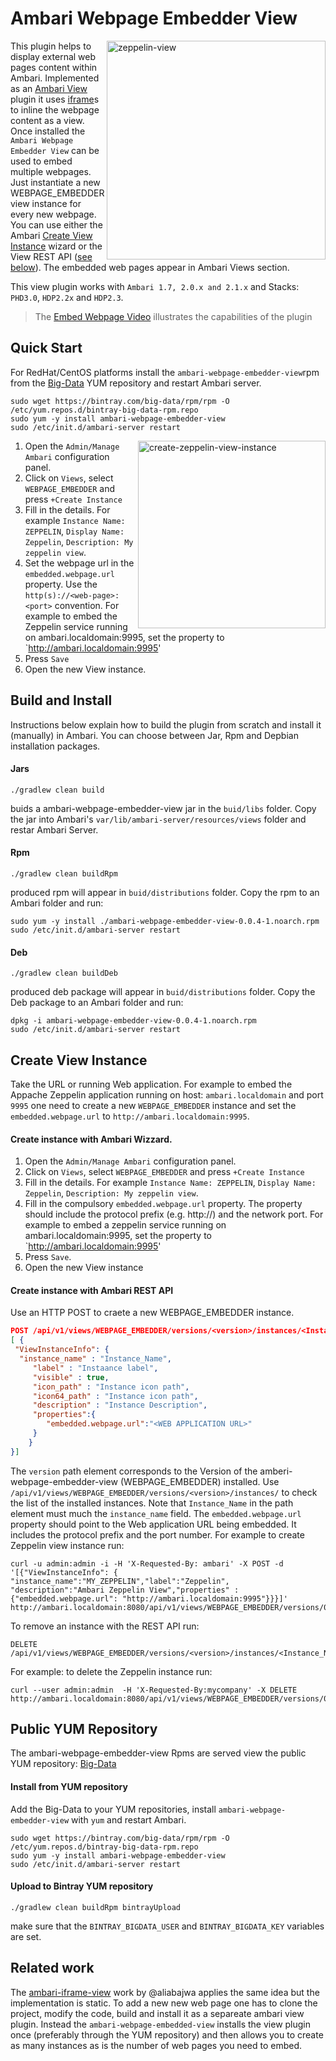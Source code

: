 # Ambari Webpage Embedder View
<img align="right" src="https://github.com/tzolov/ambari-webpage-embedder-view/blob/master/doc/images/zeppelin-view.png" alt="zeppelin-view" width="350"></img>
This plugin helps to display external web pages content within Ambari. Implemented as an [Ambari View](https://cwiki.apache.org/confluence/display/AMBARI/Views) plugin it uses [iframe](http://www.w3schools.com/html/html_iframe.asp)s to inline the webpage content as a view. Once installed the `Ambari Webpage Embedder View` can be used to embed multiple webpages. Just instantiate a new WEBPAGE_EMBEDDER view instance for every new webpage. You can use either the Ambari [Create View Instance](http://docs.hortonworks.com/HDPDocuments/Ambari-2.0.1.0/bk_Ambari_Admin_Guide/content/_creating_view_instances.html) wizard or the View REST API ([see below](https://github.com/tzolov/ambari-webpage-embedder-view#create-instance-with-ambari-rest-api)). The embedded web pages appear in Ambari Views section.

This view plugin works with `Ambari 1.7, 2.0.x and 2.1.x` and Stacks: `PHD3.0`, `HDP2.2x` and `HDP2.3`.

> The [Embed Webpage Video](https://www.youtube.com/watch?v=BGPQjHYSVQk) illustrates the capabilities of the plugin

## Quick Start
For RedHat/CentOS platforms install the `ambari-webpage-embedder-view`rpm from the [Big-Data](https://bintray.com/big-data/rpm) YUM repository and restart Ambari server.
```
sudo wget https://bintray.com/big-data/rpm/rpm -O /etc/yum.repos.d/bintray-big-data-rpm.repo
sudo yum -y install ambari-webpage-embedder-view
sudo /etc/init.d/ambari-server restart
```
<img align="right" src="https://github.com/tzolov/ambari-webpage-embedder-view/blob/master/doc/images/create-zeppelin-view-instance.png" alt="create-zeppelin-view-instance" width="300"></img>

1. Open the `Admin/Manage Ambari` configuration panel. 
2. Click on `Views`, select `WEBPAGE_EMBEDDER` and press `+Create Instance`
3. Fill in the details. For example `Instance Name: ZEPPELIN`, `Display Name: Zeppelin`, `Description: My zeppelin view`.
4. Set the webpage url in the `embedded.webpage.url` property. Use the `http(s)://<web-page>:<port>` convention. For example to embed the Zeppelin service running on ambari.localdomain:9995, set the property to `http://ambari.localdomain:9995'
5. Press `Save` 
6. Open the new View instance. 

## Build and Install
Instructions below explain how to build the plugin from scratch and install it (manually) in Ambari. You can choose between Jar, Rpm and Depbian installation packages.
#### Jars
```
./gradlew clean build
```
buids a ambari-webpage-embedder-view jar in the `buid/libs` folder. Copy the jar into Ambari's `var/lib/ambari-server/resources/views` folder and restar Ambari Server.

#### Rpm
```
./gradlew clean buildRpm
```
produced rpm will appear in `buid/distributions` folder. Copy the rpm to an Ambari folder and run:
```
sudo yum -y install ./ambari-webpage-embedder-view-0.0.4-1.noarch.rpm
sudo /etc/init.d/ambari-server restart
```
#### Deb
```
./gradlew clean buildDeb
```
produced deb package will appear in `buid/distributions` folder. Copy the Deb package to an Ambari folder and run:
```
dpkg -i ambari-webpage-embedder-view-0.0.4-1.noarch.rpm
sudo /etc/init.d/ambari-server restart
```
## Create View Instance
Take the URL or running Web application. For example to embed the Appache Zeppelin application running on host: `ambari.localdomain` and port `9995` one need to create a new `WEBPAGE_EMBEDDER` instance and set the `embedded.webpage.url` to `http://ambari.localdomain:9995`.
#### Create instance with Ambari Wizzard. 
1. Open the `Admin/Manage Ambari` configuration panel. 
2. Click on `Views`, select `WEBPAGE_EMBEDDER` and press `+Create Instance`
3. Fill in the details. For example `Instance Name: ZEPPELIN`, `Display Name: Zeppelin`, `Description: My zeppelin view`.
4. Fill in the compulsory `embedded.webpage.url` property. The property should include the protocol prefix (e.g. http://) and the network port. For example to embed a zeppelin service running on ambari.localdomain:9995, set the property to `http://ambari.localdomain:9995'
5. Press `Save`. 
6. Open the new View instance 

#### Create instance with Ambari REST API

Use an HTTP POST to craete a new WEBPAGE_EMBEDDER instance. 
```json
POST /api/v1/views/WEBPAGE_EMBEDDER/versions/<version>/instances/<Instance_Name> 
[ {
 "ViewInstanceInfo": { 
  "instance_name" : "Instance_Name",
	 "label" : "Instaance label",
	 "visible" : true,
	 "icon_path" : "Instance icon path",
	 "icon64_path" : "Instance icon path",
	 "description" : "Instance Description",
	 "properties":{
	    "embedded.webpage.url":"<WEB APPLICATION URL>"
	 }
	} 
}]
```
The `version` path element corresponds to the Version of the amberi-webpage-embedder-view (WEBPAGE_EMBEDDER) installed. Use  `/api/v1/views/WEBPAGE_EMBEDDER/versions/<version>/instances/` to check the list of the installed instances.
Note that `Instance_Name` in the path element must much the `instance_name` field. 
The `embedded.webpage.url` property should point to the Web application URL being embedded. It includes the protocol prefix and the port number. 
For example to create Zeppelin view instance run:
```
curl -u admin:admin -i -H 'X-Requested-By: ambari' -X POST -d '[{"ViewInstanceInfo": { "instance_name":"MY_ZEPPELIN","label":"Zeppelin", "description":"Ambari Zeppelin View","properties" : {"embedded.webpage.url": "http://ambari.localdomain:9995"}}}]' http://ambari.localdomain:8080/api/v1/views/WEBPAGE_EMBEDDER/versions/0.0.3/instances/MY_ZEPPELIN
```

To remove an instance with the REST API run:
```
DELETE /api/v1/views/WEBPAGE_EMBEDDER/versions/<version>/instances/<Instance_Name> 
```
For example: to delete the Zeppelin instance run:
```
curl --user admin:admin  -H 'X-Requested-By:mycompany' -X DELETE http://ambari.localdomain:8080/api/v1/views/WEBPAGE_EMBEDDER/versions/0.0.3/instances/MY_ZEPPELIN
```

## Public YUM Repository
The ambari-webpage-embedder-view Rpms are served view the public YUM repository: [Big-Data](https://bintray.com/big-data/rpm) 

#### Install from YUM repository
Add the Big-Data to your YUM repositories, install `ambari-webpage-embedder-view` with `yum` and restart Ambari.
```
sudo wget https://bintray.com/big-data/rpm/rpm -O /etc/yum.repos.d/bintray-big-data-rpm.repo
sudo yum -y install ambari-webpage-embedder-view
sudo /etc/init.d/ambari-server restart
```
#### Upload to Bintray YUM repository
```
./gradlew clean buildRpm bintrayUpload
```
make sure that the `BINTRAY_BIGDATA_USER` and `BINTRAY_BIGDATA_KEY` variables are set.

## Related work
The [ambari-iframe-view](https://github.com/hortonworks-gallery/ambari-iframe-view) work by @aliabajwa applies the same idea but the implementation is static. To add a new new web page one has to clone the project, modify the code, build and install it as a separeate ambari view plugin. Instead the `ambari-webpage-embedded-view` installs the view plugin once (preferably through the YUM repository) and then allows you to create as many instances as is the number of web pages you need to embed. 
